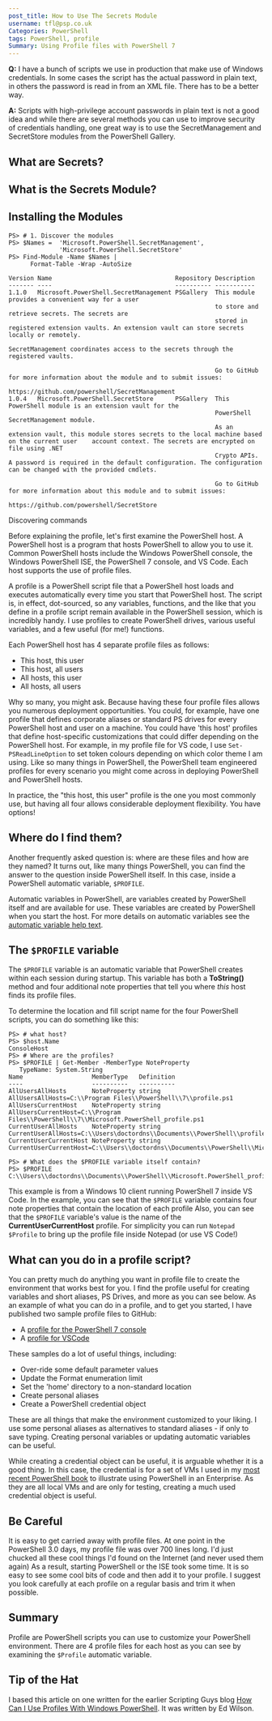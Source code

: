 ```yaml
---
post_title: How to Use The Secrets Module
username: tfl@psp.co.uk
Categories: PowerShell
tags: PowerShell, profile
Summary: Using Profile files with PowerShell 7
---
```


**Q:** I have a bunch of scripts we use in production that make use of Windows credentials. In some cases the script has the actual password in plain text, in others the password is read in from an XML file. There has to be a better way.


**A:** Scripts with high-privilege account passwords in plain text is not a good idea and while there are several methods you can use to improve security of credentials handling, one great way is to use the SecretManagement and SecretStore modules from the PowerShell Gallery.

## What are Secrets?



## What is the Secrets Module?


## Installing the Modules

```powershell-console
PS> # 1. Discover the modules
PS> $Names =  'Microsoft.PowerShell.SecretManagement',
              'Microsoft.PowerShell.SecretStore'
PS> Find-Module -Name $Names |
      Format-Table -Wrap -AutoSize

Version Name                                  Repository Description
------- ----                                  ---------- -----------
1.1.0   Microsoft.PowerShell.SecretManagement PSGallery  This module provides a convenient way for a user
                                                         to store and retrieve secrets. The secrets are
                                                         stored in registered extension vaults. An extension vault can store secrets locally or remotely.
                                                         SecretManagement coordinates access to the secrets through the registered vaults.

                                                         Go to GitHub for more information about the module and to submit issues:
                                                         https://github.com/powershell/SecretManagement
1.0.4   Microsoft.PowerShell.SecretStore      PSGallery  This PowerShell module is an extension vault for the
                                                         PowerShell SecretManagement module.
                                                         As an extension vault, this module stores secrets to the local machine based on the current user    account context. The secrets are encrypted on file using .NET  
                                                         Crypto APIs. A password is required in the default configuration. The configuration can be changed with the provided cmdlets.

                                                         Go to GitHub for more information about this module and to submit issues:
                                                         https://github.com/powershell/SecretStore
```


Discovering commands



Before explaining the profile, let's first examine the PowerShell host.
A PowerShell host is a program that hosts PowerShell to allow you to use it.
Common PowerShell hosts include the Windows PowerShell console, the Windows PowerShell ISE, the PowerShell 7 console, and VS Code.
Each host supports the use of profile files.

A profile is a PowerShell script file that a PowerShell host loads and executes automatically every time you start that PowerShell host.
The script is, in effect, dot-sourced, so any variables, functions, and the like that you define in a profile script remain available in the PowerShell session, which is incredibly handy.
I use profiles to create PowerShell drives, various useful variables, and a few useful (for me!) functions.

Each PowerShell host has 4 separate profile files as follows:

* This host, this user
* This host, all users
* All hosts, this user
* All hosts, all users

Why so many, you might ask.
Because having these four profile files allows you numerous deployment opportunities.
You could, for example, have one profile that defines corporate aliases or standard PS drives for every PowerShell host and user on a machine.
You could have 'this host' profiles that define host-specific customizations that could differ depending on the PowerShell host.
For example, in my profile file for VS code, I use `Set-PSReadLineOption` to set token colours depending on which color theme I am using.
Like so many things in PowerShell, the PowerShell team engineered profiles for every scenario you might come across in deploying PowerShell and PowerShell hosts.

In practice, the "this host, this user" profile is the one you most commonly use, but having all four allows considerable deployment flexibility.
You have options!

## Where do I find them?

Another frequently asked question is: where are these files and how are they named?
It turns out, like many things PowerShell, you can find the answer to the question inside PowerShell itself.
In this case, inside a PowerShell automatic variable, `$PROFILE`.

Automatic variables in PowerShell, are variables created by PowerShell itself and are available for use.
These variables are created by PowerShell when you start the host.
For more details on automatic variables see the [automatic variable help text](https://docs.microsoft.com/powershell/module/microsoft.powershell.core/about/about_automatic_variables).

## The `$PROFILE` variable

The `$PROFILE` variable is an automatic variable that PowerShell creates within each session during startup.
This variable has both a **ToString()** method and four additional note properties that tell you where _this_ host finds its profile files.

To determine the location and fill script name for the four PowerShell scripts, you can do something like this:

```powershell-console
PS> # what host?   
PS> $host.Name
ConsoleHost
PS> # Where are the profiles?
PS> $PROFILE | Get-Member -MemberType NoteProperty 
   TypeName: System.String
Name                   MemberType   Definition
----                   ----------   ----------
AllUsersAllHosts       NoteProperty string AllUsersAllHosts=C:\\Program Files\\PowerShell\\7\\profile.ps1
AllUsersCurrentHost    NoteProperty string AllUsersCurrentHost=C:\\Program Files\\PowerShell\\7\\Microsoft.PowerShell_profile.ps1
CurrentUserAllHosts    NoteProperty string CurrentUserAllHosts=C:\\Users\doctordns\\Documents\\PowerShell\\profile.ps1
CurrentUserCurrentHost NoteProperty string CurrentUserCurrentHost=C:\\Users\\doctordns\\Documents\\PowerShell\\Microsoft.PowerShell_profile.ps1

PS> # What does the $PROFILE variable itself contain?
PS> $PROFILE
C:\\Users\\doctordns\\Documents\\PowerShell\\Microsoft.PowerShell_profile.ps1
```

This example is from a Windows 10 client running PowerShell 7 inside VS Code.
In the example, you can see that the `$PROFILE` variable contains four note properties that contain the location of each profile
Also, you can see that the `$PROFILE` variable's value is the name of the **CurrentUserCurrentHost** profile.
For simplicity you can run `Notepad $Profile` to bring up the profile file inside Notepad (or use VS Code!)

## What can you do in a profile script?

You can pretty much do anything you want in profile file to create the environment that works best for you.
I find the profile useful for creating variables and short aliases, PS Drives, and more as you can see below.
As an example of what you can do in a profile, and to get you started, I have published two sample profile files to GitHub:

* A [profile for the PowerShell 7 console](https://github.com/doctordns/PACKT-PS7/blob/master/scripts/goodies/Microsoft.PowerShell_Profile.ps1)
* A [profile for VSCode](https://github.com/doctordns/PACKT-PS7/blob/master/scripts/goodies/Microsoft.VSCode_profile.ps1)

These samples do a lot of useful things, including:

* Over-ride some default parameter values
* Update the Format enumeration limit
* Set the 'home' directory to a non-standard location
* Create personal aliases
* Create a PowerShell credential object

These are all things that make the environment customized to your liking.
I use some personal aliases as alternatives to standard aliases - if only to save typing.
Creating personal variables or updating automatic variables can be useful.

While creating a credential object can be useful, it is arguable whether it is a good thing.
In this case, the credential is for a set of VMs I used in my [most recent PowerShell book](https://smile.amazon.co.uk/Windows-Server-Automation-PowerShell-Cookbook-ebook/dp/B0977JDL7K/ref=sr_1_1?dchild=1&keywords=Windows+Server+Automation+with+PowerShell+Cookbook+-+Fourth+Edition&qid=1624277697&s=books&sr=1-1) to illustrate using PowerShell in an Enterprise.
As they are all local VMs and are only for testing, creating a much used credential object is useful. 

## Be Careful

It is easy to get carried away with profile files.
At one point in the PowerShell 3.0 days, my profile file was over 700 lines long.
I'd just chucked all these cool things I'd found on the Internet (and never used them again)
As a result, starting PowerShell or the ISE took some time.
It is so easy to see some cool bits of code and then add it to your profile.
I suggest you look carefully at each profile on a regular basis and trim it when possible.

## Summary

Profile are PowerShell scripts you can use to customize your PowerShell environment.
There are 4 profile files for each host as you can see by examining the `$Profile` automatic variable.

## Tip of the Hat

I based this article on one written for the earlier Scripting Guys blog [How Can I Use Profiles With Windows PowerShell](https://devblogs.microsoft.com/scripting/hey-scripting-guy-how-can-i-use-profiles-with-windows-powershell/).
It was written by Ed Wilson.

